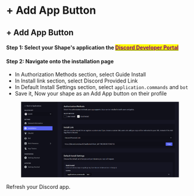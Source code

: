 # + Add App Button

## + Add App Button

#### Step 1: Select your Shape's application the [<mark style="color:purple;">Discord Developer Portal</mark>](https://discord.com/developers)&#x20;

#### Step 2: Navigate onto the installation page

* In Authorization Methods section, select Guide Install
* In Install link section, select Discord Provided Link
* In Default Install Settings section, select `application.commands` and `bot`
* Save it, Now your shape as an Add App button on their profile

<figure><img src="../../.gitbook/assets/Screenshot 2024-03-22 115237.png" alt=""><figcaption></figcaption></figure>

Refresh your Discord app.&#x20;
